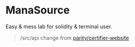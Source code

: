 # ManaSource

Easy & mess lab for solidity & terminal user.

> /src/api change from [parity/certifier-website](https://github.com/paritytech/certifier-website/tree/master/backend/src/api)
